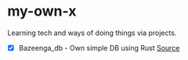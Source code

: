 # my-own-x

Learning tech and ways of doing things via projects.

- [x] Bazeenga_db - Own simple DB using Rust [Source](https://cstack.github.io/db_tutorial/)
